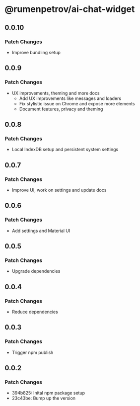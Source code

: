 # @rumenpetrov/ai-chat-widget

## 0.0.10

### Patch Changes

- Improve bundling setup

## 0.0.9

### Patch Changes

- UX improvements, theming and more docs
  - Add UX improvements like messages and loaders
  - Fix stylistic issue on Chrome and expose more elements
  - Document features, privacy and theming

## 0.0.8

### Patch Changes

- Local IndexDB setup and persistent system settings

## 0.0.7

### Patch Changes

- Improve UI, work on settings and update docs

## 0.0.6

### Patch Changes

- Add settings and Material UI

## 0.0.5

### Patch Changes

- Upgrade dependencies

## 0.0.4

### Patch Changes

- Reduce dependencies

## 0.0.3

### Patch Changes

- Trigger npm publish

## 0.0.2

### Patch Changes

- 394b825: Inital npm package setup
- 23c43be: Bump up the version
